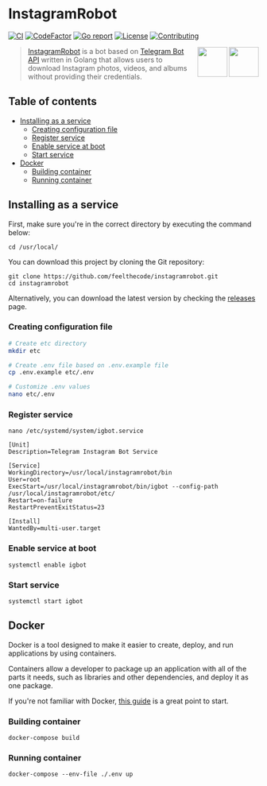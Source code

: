 # InstagramRobot

<!-- [START badges] -->
<p>
  <!-- [GitHub Workflow] -->
  <a href="https://github.com/feelthecode/instagramrobot/actions/workflows/build.yml"><img src="https://img.shields.io/github/workflow/status/feelthecode/instagramrobot/CI?label=build&logo=github&logoColor=d9ecde" alt="CI"></a>
  <!-- [CodeFactor grade] -->
  <a href="https://codefactor.io/repository/github/feelthecode/instagramrobot"><img src="https://img.shields.io/codefactor/grade/github/feelthecode/instagramrobot?logo=codefactor" alt="CodeFactor"></a>
  <!-- [Go report score] -->
  <a href="https://goreportcard.com/report/github.com/feelthecode/instagramrobot"><img src="https://goreportcard.com/badge/github.com/feelthecode/instagramrobot" alt="Go report" /></a>
  <!-- [GitHub license] -->
  <a href="https://github.com/feelthecode/instagramrobot/blob/main/LICENSE"><img src="https://img.shields.io/github/license/feelthecode/instagramrobot?color=blue" alt="License" /></a>
  <!-- [PRs welcome] -->
  <a href="https://github.com/feelthecode/instagramrobot/pulls"><img src="https://img.shields.io/badge/PRs-welcome-blue.svg?color=d9ecde" alt="Contributing"></a>
</p>
<!-- [END badges] -->

<!-- [START description] -->

<a href="https://github.com/feelthecode/instagramrobot">
  <img src="https://raw.githubusercontent.com/feelthecode/instagramrobot/main/images/ig-logo.svg" width="60" align="right" />
</a>
<a href="https://github.com/feelthecode/instagramrobot">
  <img src="https://raw.githubusercontent.com/feelthecode/instagramrobot/main/images/telegram-logo.svg" width="60" align="right" />
</a>

> [InstagramRobot](https://github.com/feelthecode/instagramrobot) is a bot based on [Telegram Bot API](https://core.telegram.org/bots/api) written in Golang that allows users to download Instagram photos, videos, and albums without providing their credentials.

<!-- [END description] -->

## Table of contents

-   [Installing as a service](#installing-as-a-service)
    -   [Creating configuration file](#creating-configuration-file)
    -   [Register service](#register-service)
    -   [Enable service at boot](#enable-service-at-boot)
    -   [Start service](#start-service)
-   [Docker](#docker)
    -   [Building container](#building-container)
    -   [Running container](#running-container)

## Installing as a service

First, make sure you're in the correct directory by executing the command below:

```
cd /usr/local/
```

You can download this project by cloning the Git repository:

```
git clone https://github.com/feelthecode/instagramrobot.git
cd instagramrobot
```

Alternatively, you can download the latest version by checking the [releases](https://github.com/feelthecode/instagramrobot/releases) page.

### Creating configuration file

```bash
# Create etc directory
mkdir etc

# Create .env file based on .env.example file
cp .env.example etc/.env

# Customize .env values
nano etc/.env
```

### Register service

```
nano /etc/systemd/system/igbot.service
```

```
[Unit]
Description=Telegram Instagram Bot Service

[Service]
WorkingDirectory=/usr/local/instagramrobot/bin
User=root
ExecStart=/usr/local/instagramrobot/bin/igbot --config-path /usr/local/instagramrobot/etc/
Restart=on-failure
RestartPreventExitStatus=23

[Install]
WantedBy=multi-user.target
```

### Enable service at boot

```
systemctl enable igbot
```

### Start service

```
systemctl start igbot
```

## Docker

Docker is a tool designed to make it easier to create, deploy, and run applications by using containers.

Containers allow a developer to package up an application with all of the parts it needs, such as libraries and other dependencies, and deploy it as one package.

If you're not familiar with Docker, [this guide](https://docs.docker.com/get-started/) is a great point to start.

### Building container

```
docker-compose build
```

### Running container

```
docker-compose --env-file ./.env up
```
